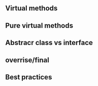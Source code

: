 ## Virtual methods
## Pure virtual methods
## Abstracr class vs interface
## overrise/final
## Best practices